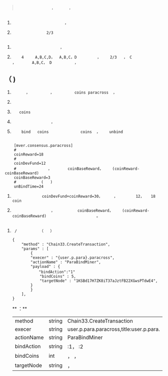 #              
>                    ，      ，           

##       
1.                            ，            
1.                    2/3                

##         
1.                          ，                    
1.         4     A,B,C,D，  A,B,C，D         ，    2/3   ， C             ，       A,B,C， D          ，       

##         （     )
1.           ，         ，         coins paracross  ，            
1.                       
1.        coins            
1.                      ，               
1.         bind   coins              coins  ，    unbind              

##        
>          
```
    [mver.consensus.paracross]
    #        
    coinReward=18
    #      
    coinDevFund=12
    #              ，       coinBaseReward，    (coinReward-coinBaseReward)         
    coinBaseReward=3
    #           (   )
    unBindTime=24
```
1.                  coinDevFund+coinReward=30，     ，        12，   18 coin           
1.                      ，          coinBaseReward，    (coinReward-coinBaseReward)                      。

##       
1.      /          （   ）

    ```
    {
        "method" : "Chain33.CreateTransaction",
        "params" : [
            {
            "execer" : "{user.p.para}.paracross",
            "actionName" : "ParaBindMiner",
            "payload" : {
    　　　　　　　"bindAction":"1"
                "bindCoins" : 5,
                "targetNode" : "1KSBd17H7ZK8iT37aJztFB22XGwsPTdwE4",
            }
            }
        ],
    }
    ```

    **    ：**

    |  |  |  |
    |----|----|----|
    |method|string|Chain33.CreateTransaction|
    |execer|string|          user.p.para.paracross,title:user.p.para.    |
    |actionName|string|ParaBindMiner|
    |bindAction|string|  :1，   :2|
    |bindCoins|int|          ，          ，         |
    |targetNode|string|        ，           |


